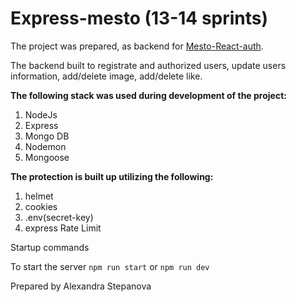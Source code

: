 # Express-mesto (13-14 sprints)
The project was prepared, as backend for [Mesto-React-auth](https://github.com/alexandra-stepanova/react-mesto-auth).

The backend built to registrate and authorized users, update users information, add/delete image, add/delete like.

**The following stack was used during development of the project:**
1. NodeJs
2. Express
3. Mongo DB
4. Nodemon
5. Mongoose


**The protection is built up utilizing the following:**
1. helmet
2. cookies
3. .env(secret-key)
4. express Rate Limit

Startup commands

To start the server
`npm run start`
or
`npm run dev`


Prepared by Alexandra Stepanova
